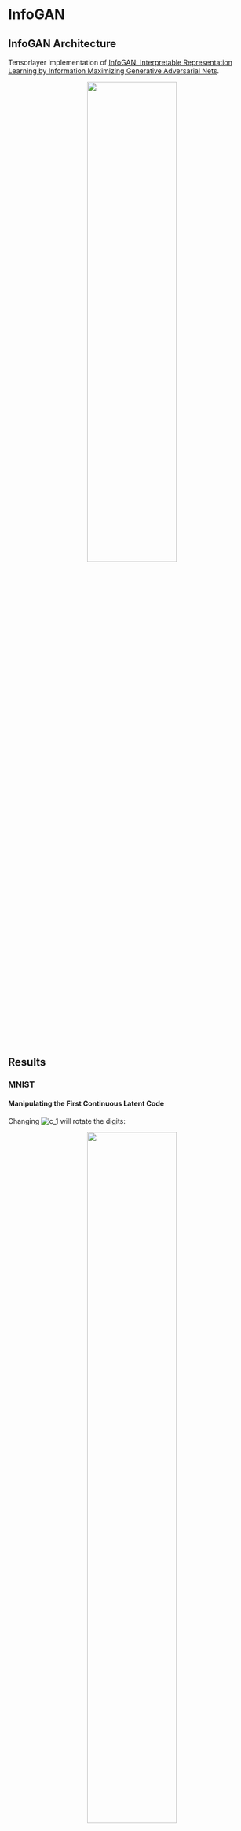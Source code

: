 # InfoGAN
## InfoGAN Architecture 

Tensorlayer implementation of [InfoGAN: Interpretable Representation Learning by Information Maximizing Generative Adversarial Nets](https://arxiv.org/abs/1606.03657).

<div align="center">
	<img src='img/architecture.svg' width="60%" height="50%">
</div>

## Results

### MNIST

#### Manipulating the First Continuous Latent Code

Changing <img src="https://latex.codecogs.com/svg.latex?c_1" title="c_1" /> will rotate the digits:

<div align="center">
	<img src='./MNIST-wangchang/results/c1_res.png' width="60%">
</div>

#### Manipulating the Second Continuous Latent Code

Changing <img src="https://latex.codecogs.com/svg.latex?c_2" title="c_2" /> will change the width of the digits:

<div align="center">
	<img src='./MNIST-wangchang/results/c2_res.png' width="60%">
</div>

#### Manipulating the Discrete Latent Code (Categorical)

Changing <img src="https://latex.codecogs.com/svg.latex?d" title="d" /> will change the type of digits:

<div align="center">
	<img src='./MNIST-wangchang/results/cat_res.png' width="60%">
</div>

#### Random Generation and Loss Plot

<div align="center">
	<img src='./MNIST-wangchang/results/random.png' width="60%">
</div>

G_loss increases steadily after a sufficient number of iterations, showing the discriminator is getting stronger and stronger and indicating the end of training.

<div align="center">
	<img src='./MNIST-wangchang/results/loss.png' width="100%">
</div>

### CelebA

#### Manipulating Discrete Latent Code

Azimuth (pose):

<div align="center">
	<img src='./CelebA-lishuchen/samples/Azimuth.png' width="80%" height="50%">
</div>

Presence or absence of glasses:

<div align="center">
	<img src='./CelebA-lishuchen/samples/Glasses.png' width="80%" height="50%">
</div>

Hair color:

<div align="center">
	<img src='./CelebA-lishuchen/samples/Hair_color.png' width="80%" height="50%">
</div>

Hair quantity:

<div align="center">
	<img src='./CelebA-lishuchen/samples/Hair_quantity.png' width="80%" height="50%">
</div>

Lighting:

<div align="center">
	<img src='./CelebA-lishuchen/samples/Lighting.png' width="80%" height="50%">
</div>

### Faces

The code is based on a dataset in the format of .png.
However, due to my lack of knowledge on 3D morphable models(3DMM) and lack of time, I didn't figure out how to convert the Basel Face Model to the format of .png. I trained tht network on a relatively small dataset [3D Face Scans & Renderings](https://faces.dmi.unibas.ch/bfm/main.php?nav=1-0&id=basel_face_model).

#### Loss Plot

<div align="center">
	<img src='./Faces-zhushenhan/loss.png' width="100%">
</div>

## Run

#### MNIST

* Start training using ```python train.py```; this will automatically download the dataset.
* To see the results, execute ```python test.py``` and **input the number of your saved model**.
* Feel free to manipulate the parameters in ```test.py```.

#### CelebA

+ Set your image folder in `config.py`.
+ Some links for the datasets:
	+ [CelebA](https://drive.google.com/drive/folders/0B7EVK8r0v71pWEZsZE9oNnFzTm8)
+ Start training.

```
python train.py
```

#### Faces

* Set your image folder in `config.py`. Note that BFM 2009 is provided in the format of .mat. Before you start training, convert it to the format of .png first.
* A link for BFM 2009:
	* [Basel Face Model](https://faces.dmi.unibas.ch/bfm/main.php?nav=1-0&id=basel_face_model)
* Start training by typing ```python train.py```

## References

1. [InfoGAN: Interpretable Representation Learning by Information Maximizing Generative Adversarial Nets](https://arxiv.org/abs/1606.03657)
2. [Large-scale CelebFaces Attributes (CelebA) Dataset](http://mmlab.ie.cuhk.edu.hk/projects/CelebA.html)
3. [THE MNIST DATABASE of handwritten digits](http://yann.lecun.com/exdb/mnist/)

## Authors

+ [李舒辰 (@lisc55)](https://github.com/lisc55): The experiment on CelebA.
+ [王畅 (@wangchang327)](https://github.com/wangchang327): The experiment on MNIST.
+ [竺沈涵 (@zshCuanNi)](https://github.com/zshCuanNi): The experiment on Faces.

